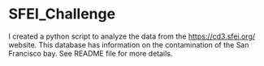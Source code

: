 # SFEI_Challenge
I created a python script to analyze the data from the https://cd3.sfei.org/ website. This database has information on the contamination of the San Francisco bay. See README file for more details.
